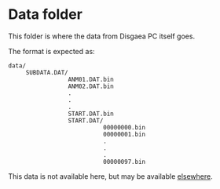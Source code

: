 Data folder
===========

This folder is where the data from Disgaea PC itself goes.

The format is expected as:

```
data/
     SUBDATA.DAT/
                 ANM01.DAT.bin
                 ANM02.DAT.bin
                 .
                 .
                 .
                 START.DAT.bin
                 START.DAT/
                           00000000.bin
                           00000001.bin
                           .
                           .
                           .
                           00000097.bin
```

This data is not available here, but may be available [elsewhere](https://drive.google.com/file/d/0B5q4LxwS1je2UEoyVnRvaE5zNGM/view?usp=sharing).
